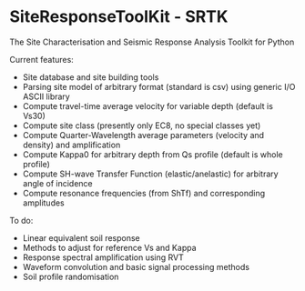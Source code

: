 # SiteResponseToolKit - SRTK
The Site Characterisation and Seismic Response Analysis Toolkit for Python

Current features:

- Site database and site building tools
- Parsing site model of arbitrary format (standard is csv) using generic I/O ASCII library
- Compute travel-time average velocity for variable depth (default is Vs30)
- Compute site class (presently only EC8, no special classes yet)
- Compute Quarter-Wavelength average parameters (velocity and density) and amplification
- Compute Kappa0 for arbitrary depth from Qs profile (default is whole profile)
- Compute SH-wave Transfer Function (elastic/anelastic) for arbitrary angle of incidence
- Compute resonance frequencies (from ShTf) and corresponding amplitudes

To do:
- Linear equivalent soil response
- Methods to adjust for reference Vs and Kappa
- Response spectral amplification using RVT
- Waveform convolution and basic signal processing methods
- Soil profile randomisation